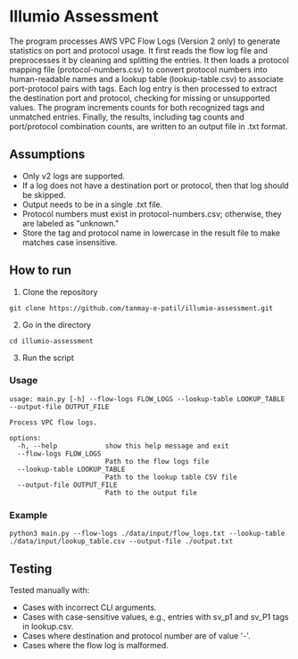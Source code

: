 # Illumio Assessment
The program processes AWS VPC Flow Logs (Version 2 only) to generate statistics on port and protocol usage. It first reads the flow log file and preprocesses it by cleaning and splitting the entries. It then loads a protocol mapping file (protocol-numbers.csv) to convert protocol numbers into human-readable names and a lookup table (lookup-table.csv) to associate port-protocol pairs with tags. Each log entry is then processed to extract the destination port and protocol, checking for missing or unsupported values. The program increments counts for both recognized tags and unmatched entries. Finally, the results, including tag counts and port/protocol combination counts, are written to an output file in .txt format.

## Assumptions
* Only v2 logs are supported.
* If a log does not have a destination port or protocol, then that log should be skipped.
* Output needs to be in a single .txt file.
* Protocol numbers must exist in protocol-numbers.csv; otherwise, they are labeled as "unknown."
* Store the tag and protocol name in lowercase in the result file to make matches case insensitive.

## How to run
1. Clone the repository
```
git clone https://github.com/tanmay-e-patil/illumio-assessment.git
```
2. Go in the directory
```
cd illumio-assessment
```

3. Run the script

### Usage
```
usage: main.py [-h] --flow-logs FLOW_LOGS --lookup-table LOOKUP_TABLE --output-file OUTPUT_FILE

Process VPC flow logs.

options:
  -h, --help            show this help message and exit
  --flow-logs FLOW_LOGS
                        Path to the flow logs file
  --lookup-table LOOKUP_TABLE
                        Path to the lookup table CSV file
  --output-file OUTPUT_FILE
                        Path to the output file
```

### Example
```
python3 main.py --flow-logs ./data/input/flow_logs.txt --lookup-table ./data/input/lookup_table.csv --output-file ./output.txt
```


## Testing
Tested manually with:
* Cases with incorrect CLI arguments.
* Cases with case-sensitive values, e.g., entries with sv_p1 and sv_P1 tags in lookup.csv.
* Cases where destination and protocol number are of value '-'.
* Cases where the flow log is malformed.